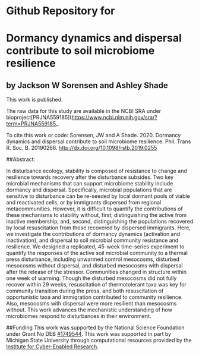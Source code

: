 # Github Repository for 
# Dormancy dynamics and dispersal contribute to soil microbiome resilience 
## by Jackson W Sorensen and Ashley Shade

This work is published.

The raw data for this study are available in the NCBI SRA under bioproject[PRJNA559185](https://www.ncbi.nlm.nih.gov/sra/?term=PRJNA559185_.

To cite this work or code:
Sorensen, JW and A Shade. 2020.  Dormancy dynamics and dispersal contribute to soil microbiome resilience. Phil. Trans R. Soc. B. 20190266.  http://dx.doi.org/10.1098/rstb.2019.0255

##Abstract:

In disturbance ecology, stability is composed of resistance to change and resilience towards recovery after the disturbance subsides. Two key microbial mechanisms that can support microbiome stability include dormancy and dispersal. Specifically, microbial populations that are sensitive to disturbance can be re-seeded by local dormant pools of viable and reactivated cells, or by immigrants dispersed from regional metacommunities. However, it is difficult to quantify the contributions of these mechanisms to stability without, first, distinguishing the active from inactive membership, and, second, distinguishing the populations recovered by local resuscitation from those recovered by dispersed immigrants. Here, we investigate the contributions of dormancy dynamics (activation and inactivation), and dispersal to soil microbial community resistance and resilience. We designed a replicated, 45-week time-series experiment to quantify the responses of the active soil microbial community to a thermal press disturbance, including unwarmed control mesocosms, disturbed mesocosms without dispersal, and disturbed mesocosms with dispersal after the release of the stressor. Communities changed in structure within one week of warming. Though the disturbed mesocosms did not fully recover within 29 weeks, resuscitation of thermotolerant taxa was key for community transition during the press, and both resuscitation of opportunistic taxa and immigration contributed to community resilience. Also, mesocosms with dispersal were more resilient than mesocosms without. This work advances the mechanistic understanding of how microbiomes respond to disturbances in their environment. 

##Funding
This work was supported by the National Science Foundation under Grant No DEB [#1749544](https://www.nsf.gov/awardsearch/showAward?AWD_ID=1749544&HistoricalAwards=false). This work was supported in part by Michigan State University through computational resources provided by the [Institute for Cyber-Enabled Research](https://icer.msu.edu/). 

